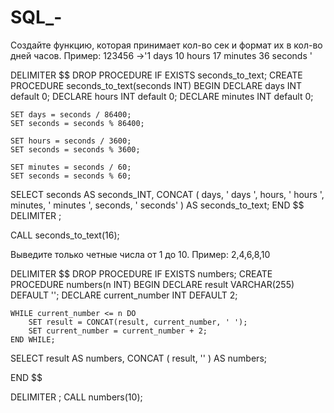 # SQL_-
Создайте функцию, которая принимает кол-во сек и формат их в кол-во дней часов.
Пример: 123456 ->'1 days 10 hours 17 minutes 36 seconds '

DELIMITER $$
DROP PROCEDURE IF EXISTS seconds_to_text;
CREATE PROCEDURE seconds_to_text(seconds INT)
BEGIN
    DECLARE days INT default 0;
    DECLARE hours INT default 0;
    DECLARE minutes INT default 0;

    SET days = seconds / 86400;
    SET seconds = seconds % 86400;
  
    SET hours = seconds / 3600;
    SET seconds = seconds % 3600;

    SET minutes = seconds / 60;
    SET seconds = seconds % 60;

SELECT seconds AS seconds_INT, CONCAT 
(
  days, ' days ',
  hours, ' hours ',
  minutes, ' minutes ',
  seconds, ' seconds'
) AS seconds_to_text;
END $$
DELIMITER ;

CALL seconds_to_text(16);

Выведите только четные числа от 1 до 10. Пример: 2,4,6,8,10

DELIMITER $$
DROP PROCEDURE IF EXISTS numbers;
CREATE PROCEDURE numbers(n INT)
BEGIN
    DECLARE result VARCHAR(255) DEFAULT '';
    DECLARE current_number INT DEFAULT 2;

    WHILE current_number <= n DO
        SET result = CONCAT(result, current_number, ' ');
        SET current_number = current_number + 2;
    END WHILE;
SELECT result AS numbers, CONCAT 
(
  result, ''
) AS numbers;    

END $$

DELIMITER ;
CALL numbers(10);
